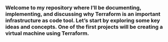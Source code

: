 <h3> Welcome to my repository where I’ll be documenting, implementing, and discussing why Terraform is an important infrastructure as code tool. Let’s start by exploring some key ideas and concepts. One of the first projects will be creating a virtual machine using Terraform. </h3>
